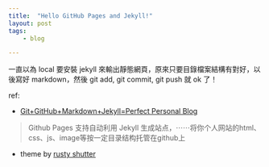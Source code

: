 ```yaml
---
title:  "Hello GitHub Pages and Jekyll!"
layout: post
tags:
    - blog

---
```


一直以為 local 要安裝 jekyll 來輸出靜態網頁，原來只要目錄檔案結構有對好，以後寫好 markdown，然後 git add, git commit, git push 就 ok 了！

ref:

* [Git+GitHub+Markdown+Jekyll=Perfect Personal Blog](http://www.devtalking.com/articles/git-gitHub-markdown-jekyll/)<br />
<blockquote>Github Pages 支持自动利用 Jekyll 生成站点，⋯⋯将你个人网站的html、css、js、image等按一定目录结构托管在github上</blockquote>

* theme by [rusty shutter](http://lhzhang.com/)

